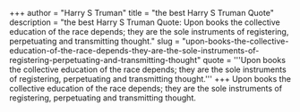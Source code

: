 +++
author = "Harry S Truman"
title = "the best Harry S Truman Quote"
description = "the best Harry S Truman Quote: Upon books the collective education of the race depends; they are the sole instruments of registering, perpetuating and transmitting thought."
slug = "upon-books-the-collective-education-of-the-race-depends-they-are-the-sole-instruments-of-registering-perpetuating-and-transmitting-thought"
quote = '''Upon books the collective education of the race depends; they are the sole instruments of registering, perpetuating and transmitting thought.'''
+++
Upon books the collective education of the race depends; they are the sole instruments of registering, perpetuating and transmitting thought.
